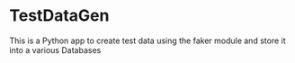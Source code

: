 # TestDataGen
This is a Python app to create test data using the faker module and store it into a various Databases
